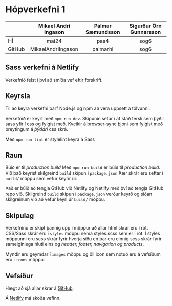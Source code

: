# Hópverkefni 1


|   | Mikael Andri Ingason |Pálmar Sæmundsson |Sigurður Örn Gunnarsson |
| ------------- |:-------------:|:-------------:|:-------------:|
| HÍ     | mai24    |pas4     |sog6     |
| GitHub     |  MikaelAndriIngason    |palmarhi    |sog6    |



## Sass verkefni á Netlify

Verkefnið felst í því að smíða vef eftir forskrift.

## Keyrsla

Til að keyra verkefni þarf Node.js og npm að vera uppsett á tölvunni. 

Verkefnið er keyrt með `npm run dev`. Skipunin setur í af stað fersli sem þýðir sass yfir í css og fylgist með. Kveikir á browser-sync þjóni sem fylgist með breytingum á _þýddri_ css skrá.

Með `npm run lint` er stylelint keyra á Sass

## Raun

Búið er til _production build_ Með `npm run build` er búið til _production build_. Við það keyrist skilgreind `build` skipun í `package.json` Þær skrár eru settar í `build/` möppu sem vefur keyrir úr.

Það er búið að tengja GtHub við Netlify og Netlify með því að tengja GitHub repo við. Skilgreind `build` skipun í `package.json` verður keyrð og síðan skilgreinum við að vefur keyri úr `build/` möppu.

## Skipulag

Verkefninu er skipt þannig upp í möppur að allar html skrár eru í rót. CSS/Sass skrár eru í `styles` möppu nema styles.scss sem er í rót. Í styles möppunni eru scss skrár fyrir hverja síðu en þar eru einnig scss skrár fyrir sameiginlega hluti eins og _header, footer, navigation og products_.

Myndir eru geymdar í `images` möppu og öll icon sem notuð eru á vefsíðum eru í `icons` möppu.

## Vefsíður

Hægt að sjá allar skrár á [GitHub](https://github.com/palmarhi/hopverkefni1).

Á [Netlify](https://festive-hoover-5471f6.netlify.app) má skoða vefinn.
